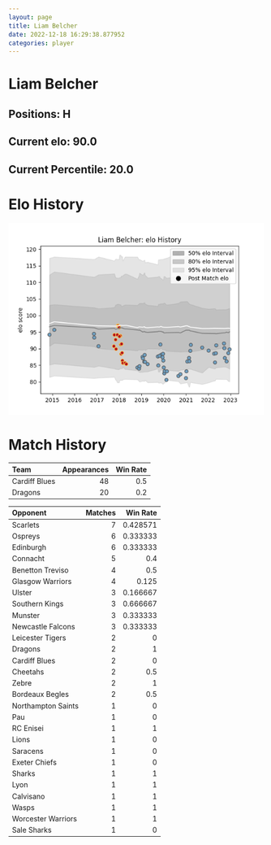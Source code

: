 ```yaml
---  
layout: page  
title: Liam Belcher  
date: 2022-12-18 16:29:38.877952  
categories: player  
---
```

# Liam Belcher

## Positions: H

## Current elo: 90.0

## Current Percentile: 20.0

# Elo History


![elo history](history_LiamBelcher.png)
# Match History


| Team          |   Appearances |   Win Rate |
|:--------------|--------------:|-----------:|
| Cardiff Blues |            48 |        0.5 |
| Dragons       |            20 |        0.2 |

| Opponent           |   Matches |   Win Rate |
|:-------------------|----------:|-----------:|
| Scarlets           |         7 |   0.428571 |
| Ospreys            |         6 |   0.333333 |
| Edinburgh          |         6 |   0.333333 |
| Connacht           |         5 |   0.4      |
| Benetton Treviso   |         4 |   0.5      |
| Glasgow Warriors   |         4 |   0.125    |
| Ulster             |         3 |   0.166667 |
| Southern Kings     |         3 |   0.666667 |
| Munster            |         3 |   0.333333 |
| Newcastle Falcons  |         3 |   0.333333 |
| Leicester Tigers   |         2 |   0        |
| Dragons            |         2 |   1        |
| Cardiff Blues      |         2 |   0        |
| Cheetahs           |         2 |   0.5      |
| Zebre              |         2 |   1        |
| Bordeaux Begles    |         2 |   0.5      |
| Northampton Saints |         1 |   0        |
| Pau                |         1 |   0        |
| RC Enisei          |         1 |   1        |
| Lions              |         1 |   0        |
| Saracens           |         1 |   0        |
| Exeter Chiefs      |         1 |   0        |
| Sharks             |         1 |   1        |
| Lyon               |         1 |   1        |
| Calvisano          |         1 |   1        |
| Wasps              |         1 |   1        |
| Worcester Warriors |         1 |   1        |
| Sale Sharks        |         1 |   0        |